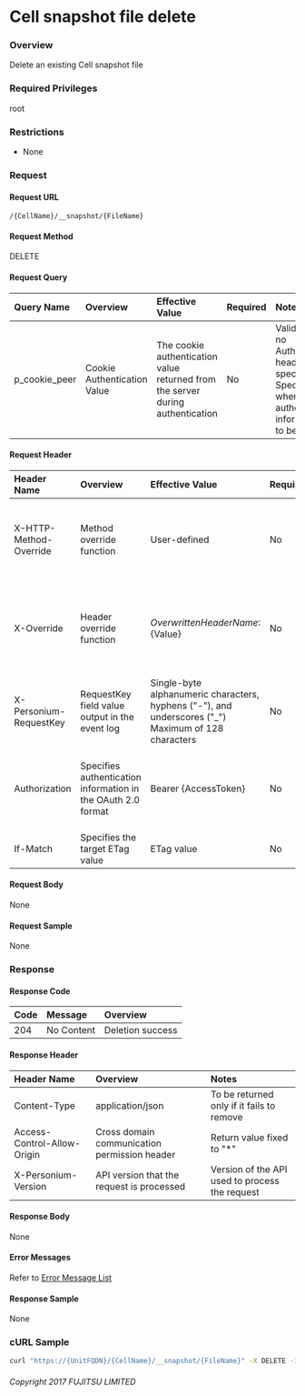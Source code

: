 # Cell snapshot file delete

### Overview

Delete an existing Cell snapshot file

### Required Privileges

root

### Restrictions

* None

### Request

#### Request URL

```
/{CellName}/__snapshot/{FileName}
```

#### Request Method

DELETE

#### Request Query

| Query Name    |   Overview                    |   Effective Value                                                                |   Required |   Notes                                                                                                                |
|:-- |:-- |:-- |:-- |:-- |
| p_cookie_peer |   Cookie Authentication Value |   The cookie authentication value returned from the server during authentication |   No       |   Valid only if no Authorization header specified  Specify this when cookie authentication information is to be used   |

#### Request Header

| Header Name            |   Overview                                                     |   Effective Value                                                                                      |   Required |   Notes                                                                                                                      |
|:-- |:-- |:-- |:-- |:-- |
| X-HTTP-Method-Override |   Method override function                                     |   User-defined                                                                                         |   No       |   Specifying this value in a request with the POST method indicates that the specified value is used as the method           |
| X-Override             |   Header override function                                     |   ${OverwrittenHeaderName}:${Value}                                                                    |   No       |   The normal HTTP header value is overwritten. Specify multiple X-Override headers for the overwriting of multiple headers   |
| X-Personium-RequestKey |   RequestKey field value output in the event log               |   Single-byte alphanumeric characters, hyphens ("-"), and underscores ("_")  Maximum of 128 characters |   No       |   PCS-${UNIXtime} by default                                                                                                 |
| Authorization          |   Specifies authentication information in the OAuth 2.0 format |   Bearer {AccessToken}                                                                                 |   No       |   * Authentication tokens are the tokens acquired using the Authentication Token Acquisition API                             |
| If-Match               |   Specifies the target ETag value                              |   ETag value                                                                                           |   No       |   [*] by default                                                                                                             |

#### Request Body

None

#### Request Sample

None

### Response

#### Response Code

| Code |   Message    |   Overview           |
|:-- |:-- |:-- |
| 204  |   No Content |   Deletion success   |

#### Response Header

| Header Name                 |   Overview                                     |   Notes                                            |
|:-- |:-- |:-- |
| Content-Type                |   application/json                             |   To be returned only if it fails to remove        |
| Access-Control-Allow-Origin |   Cross domain communication permission header |   Return value fixed to "*"                        |
| X-Personium-Version         |   API version that the request is processed    |   Version of the API used to process the request   |

#### Response Body

None

#### Error Messages

Refer to [Error Message List](004_Error_Messages.html)

#### Response Sample

None

### cURL Sample

```sh
curl "https://{UnitFQDN}/{CellName}/__snapshot/{FileName}" -X DELETE -i -H 'Authorization: Bearer {AccessToken}'
```

###### Copyright 2017 FUJITSU LIMITED
